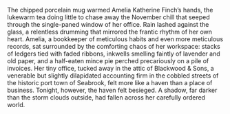 The chipped porcelain mug warmed Amelia Katherine Finch’s hands, the lukewarm tea doing little to chase away the November chill that seeped through the single-paned window of her office.  Rain lashed against the glass, a relentless drumming that mirrored the frantic rhythm of her own heart.  Amelia, a bookkeeper of meticulous habits and even more meticulous records, sat surrounded by the comforting chaos of her workspace: stacks of ledgers tied with faded ribbons, inkwells smelling faintly of lavender and old paper, and a half-eaten mince pie perched precariously on a pile of invoices.  Her tiny office, tucked away in the attic of Blackwood & Sons, a venerable but slightly dilapidated accounting firm in the cobbled streets of the historic port town of Seabrook, felt more like a haven than a place of business.  Tonight, however, the haven felt besieged.  A shadow, far darker than the storm clouds outside, had fallen across her carefully ordered world.
